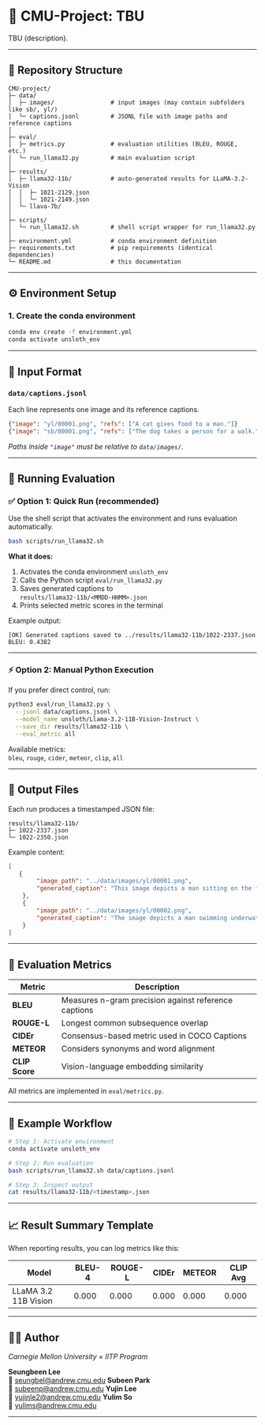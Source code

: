 # 🧠 CMU-Project: TBU

TBU (description).

---

## 📁 Repository Structure

```
CMU-project/
├─ data/
│  ├─ images/                # input images (may contain subfolders like sb/, yl/)
│  └─ captions.jsonl         # JSONL file with image paths and reference captions
│
├─ eval/
│  ├─ metrics.py             # evaluation utilities (BLEU, ROUGE, etc.)
│  └─ run_llama32.py         # main evaluation script
│
├─ results/
│  ├─ llama32-11b/           # auto-generated results for LLaMA-3.2-Vision
│  │  ├─ 1021-2129.json
│  │  └─ 1021-2149.json
│  └─ llava-7b/              
│
├─ scripts/
│  └─ run_llama32.sh         # shell script wrapper for run_llama32.py
│
├─ environment.yml           # conda environment definition
├─ requirements.txt          # pip requirements (identical dependencies)
└─ README.md                 # this documentation
```

---

## ⚙️ Environment Setup

### 1. Create the conda environment
```bash
conda env create -f environment.yml
conda activate unsloth_env
```


---

## 🧩 Input Format

### `data/captions.jsonl`
Each line represents one image and its reference captions.

```json
{"image": "yl/00001.png", "refs": ["A cat gives food to a man."]}
{"image": "sb/00001.png", "refs": ["The dog takes a person for a walk."]}
```

*Paths inside `"image"` must be relative to `data/images/`.*

---

## 🚀 Running Evaluation

### ✅ Option 1: Quick Run (recommended)
Use the shell script that activates the environment and runs evaluation automatically.

```bash
bash scripts/run_llama32.sh 
```

**What it does:**
1. Activates the conda environment `unsloth_env`
2. Calls the Python script `eval/run_llama32.py`
3. Saves generated captions to  
   `results/llama32-11b/<MMDD-HHMM>.json`
4. Prints selected metric scores in the terminal

Example output:
```
[OK] Generated captions saved to ../results/llama32-11b/1022-2337.json
BLEU: 0.4382
```

---

### ⚡ Option 2: Manual Python Execution
If you prefer direct control, run:
```bash
python3 eval/run_llama32.py \
  --jsonl data/captions.jsonl \
  --model_name unsloth/Llama-3.2-11B-Vision-Instruct \
  --save_dir results/llama32-11b \
  --eval_metric all
```

Available metrics:  
`bleu`, `rouge`, `cider`, `meteor`, `clip`, `all`

---

## 🧾 Output Files

Each run produces a timestamped JSON file:

```
results/llama32-11b/
├─ 1022-2337.json      
└─ 1022-2350.json     
```

Example content:
```json
[
   {
        "image_path": "../data/images/yl/00001.png",
        "generated_caption": "This image depicts a man sitting on the floor with a bowl of cat food, and a cat standing on its hind legs and holding the bowl with one paw, as if to beg for food."
    },
    {
        "image_path": "../data/images/yl/00002.png",
        "generated_caption": "The image depicts a man swimming underwater with a turtle perched on his back, showcasing a unique and intriguing scene."
    }
]
```

---

## 🧮 Evaluation Metrics

| Metric | Description |
|--------|--------------|
| **BLEU** | Measures n-gram precision against reference captions |
| **ROUGE-L** | Longest common subsequence overlap |
| **CIDEr** | Consensus-based metric used in COCO Captions |
| **METEOR** | Considers synonyms and word alignment |
| **CLIP Score** | Vision-language embedding similarity |

All metrics are implemented in `eval/metrics.py`.

---

## 🧪 Example Workflow

```bash
# Step 1: Activate environment
conda activate unsloth_env

# Step 2: Run evaluation
bash scripts/run_llama32.sh data/captions.jsonl

# Step 3: Inspect output
cat results/llama32-11b/<timestamp>.json
```

---

## 📈 Result Summary Template

When reporting results, you can log metrics like this:

| Model | BLEU-4 | ROUGE-L | CIDEr | METEOR | CLIP Avg |
|-------|--------|----------|--------|---------|-----------|
| LLaMA 3.2 11B Vision | 0.000 | 0.000 | 0.000 | 0.000 | 0.000 |

---

## 👩‍💻 Author

*Carnegie Mellon University × IITP Program*

**Seungbeen Lee**  
📧 seungbel@andrew.cmu.edu
**Subeen Park**  
📧 subeenp@andrew.cmu.edu
**Yujin Lee**  
📧 yujinle2@andrew.cmu.edu
**Yulim So**  
📧 yulims@andrew.cmu.edu

---